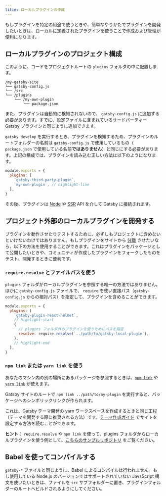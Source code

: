 ```yaml
---
titie: ローカルプラグインの作成
---
```


もしプラグインを特定の用途で使うときや、簡単なやりかたでプラグインを開発したいときは、ローカルに定義されたプラグインを使うことで作成および管理が便利になります。

## ローカルプラグインのプロジェクト構成

このように、コードをプロジェクトルートの `plugins` フォルダの中に配置します。

```
/my-gatsby-site
└── gatsby-config.js
└── /src
└── /plugins
    └── /my-own-plugin
        └── package.json
```

また、プラグインは自動的に検知されないので、 `gatsby-config.js` に追加する必要があります。すでに、設定ファイルに含まれているサードパーティー Gatsby プラグインと同じように追加できます。

`gatsby develop` を実行するとき、プラグインを検知するため、プラグインのルートフォルダーの名前は `gatsby-config.js` で使用しているもの（ `package.json` で使用している名前**ではありません**）と同じにする必要があります。上記の構成では、プラグインを読み込む正しい方法は以下のようになります。

```javascript:title=gatsby-config.js
module.exports = {
  plugins: [
    `gatsby-third-party-plugin`,
    `my-own-plugin`, // highlight-line
  ],
}
```

その後、プラグインは [Node](/docs/node-apis/) や [SSR](/docs/ssr-apis/) API を介して Gatsby に接続されます。

## プロジェクト外部のローカルプラグインを開発する

プラグインを動作させたりテストするために、必ずしもプロジェクトに含めないといけないわけではありません。もしプラグインをサイトから [分離](/docs/glossary#decoupled) させたいなら、以下の方法を使用することができます。これはプラグインをパッケージとして公開したいときや、コミュニティが作成したプラグインをフォークしたものをテスト、開発するときに便利です。

### `require.resolve` とファイルパスを使う

`plugins` フォルダがローカルプラグインを参照する唯一の方法ではありません。ほかに `gatsby-config.js` ファイルで、 `require` を使い直接パス（`gatsby-config.js` からの相対パス）を指定して、プラグインを含めることができます。

```javascript:title=gatsby-config.js
module.exports = {
  plugins: [
    `gatsby-plugin-react-helmet`,
    // highlight-start
    {
      // plugins フォルダ外のプラグインを使うためにパスを指定
      resolve: require.resolve(`../path/to/gatsby-local-plugin`),
    },
    // highlight-end
  ],
}
```

### `npm link` または `yarn link` を使う

あなたのマシン内の別の場所にあるパッケージを参照するときは、[`npm link`](https://docs.npmjs.com/cli/link.html) や [`yarn link`](https://yarnpkg.com/lang/en/docs/cli/link/) が使えます。

Gatsby サイトのルートで `npm link ../path/to/my-plugin` を実行すると、パッケージへのシンボリックリンクが作られます。

これは、Gatsby テーマ開発の yarn ワークスペースを作成するときと同じ工程（テーマを開発する際に推奨される方法）です。[テーマ作成ガイド](/tutorial/buidling-a-theme/#set-up-yarn-workspaces) でサイトを設定する方法を読むことができます。

**ヒント**： `require.resolve` や `npm link` を使って、plugins フォルダからローカルプラグインを使う例として、[こちらのサンプルリポジトリ](https://github.com/gatsbyjs/gatsby/tree/master/examples/using-multiple-local-plugins) をご覧ください。

## Babel を使ってコンパイルする

`gatsby-*` ファイルと同じように、Babel によるコンパイルは行われません。もし使用している Node.js のバージョンではサポートされていない JavsScript 構文を使いたいときは、ファイルを `src` サブフォルダーに置き、プラグインフォルダーのルートへビルドされるようにしてください。
